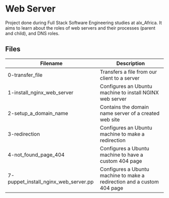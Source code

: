 # Web Server

Project done during Full Stack Software Engineering studies at alx_Africa. It aims to learn about the roles of web servers and their processes (parent and child), and DNS roles.

## Files

| Filename                             | Description                                                             |
| ------------------------------------ | ----------------------------------------------------------------------- |
| 0-transfer_file                      | Transfers a file from our client to a server                            |
| 1-install_nginx_web_server           | Configures an Ubuntu machine to install NGINX web server                |
| 2-setup_a_domain_name                | Contains the domain name server of a created web site                   |
| 3-redirection                        | Configures an Ubuntu machine to make a redirection                      |
| 4-not_found_page_404                 | Configures a Ubuntu machine to have a custom 404 page                   |
| 7-puppet_install_nginx_web_server.pp | Configures a Ubuntu machine to make a redirection and a custom 404 page |
